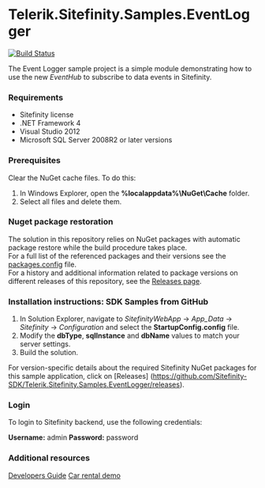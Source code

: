 Telerik.Sitefinity.Samples.EventLogger
======================================

[![Build Status](http://sdk-jenkins-ci.cloudapp.net/buildStatus/icon?job=Telerik.Sitefinity.Samples.EventLogger.CI)](http://sdk-jenkins-ci.cloudapp.net/job/Telerik.Sitefinity.Samples.EventLogger.CI/)

The Event Logger sample project is a simple module demonstrating how to use the new _EventHub_ to subscribe to data events in Sitefinity. 

### Requirements

* Sitefinity license
* .NET Framework 4
* Visual Studio 2012
* Microsoft SQL Server 2008R2 or later versions


### Prerequisites

Clear the NuGet cache files. To do this:

1. In Windows Explorer, open the **%localappdata%\NuGet\Cache** folder.
2. Select all files and delete them.

### Nuget package restoration
The solution in this repository relies on NuGet packages with automatic package restore while the build procedure takes place.   
For a full list of the referenced packages and their versions see the [packages.config](https://github.com/Sitefinity-SDK/Telerik.Sitefinity.Samples.EventLogger/blob/master/SitefinityWebApp/packages.config) file.    
For a history and additional information related to package versions on different releases of this repository, see the [Releases page](https://github.com/Sitefinity-SDK/Telerik.Sitefinity.Samples.EventLogger/releases).    


### Installation instructions: SDK Samples from GitHub

1. In Solution Explorer, navigate to _SitefinityWebApp_ -> *App_Data* -> _Sitefinity_ -> _Configuration_ and select the **StartupConfig.config** file. 
2. Modify the **dbType**, **sqlInstance** and **dbName** values to match your server settings.
3. Build the solution.

For version-specific details about the required Sitefinity NuGet packages for this sample application, click on [Releases]
 (https://github.com/Sitefinity-SDK/Telerik.Sitefinity.Samples.EventLogger/releases).

### Login

To login to Sitefinity backend, use the following credentials: 

**Username:** admin
**Password:** password

### Additional resources

[Developers Guide](http://www.sitefinity.com/documentation/documentationarticles/developers-guide)
[Car rental demo](http://demos.telerik.com/aspnet-ajax/carrental/)
